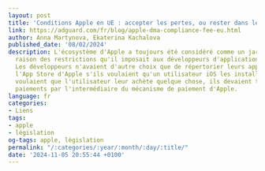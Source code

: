 ```yaml
---
layout: post
title: 'Conditions Apple en UE : accepter les pertes, ou rester dans les murs'
link: https://adguard.com/fr/blog/apple-dma-compliance-fee-eu.html
author: Anna Martynova, Ekaterina Kachalova
published_date: '08/02/2024'
description: L'écosystème d'Apple a toujours été considéré comme un jardin clos en
  raison des restrictions qu'il imposait aux développeurs d'applications et aux utilisateurs.
  Les développeurs n'avaient d'autre choix que de répertorier leurs applications sur
  l'App Store d'Apple s'ils voulaient qu'un utilisateur iOS les installe. Et s'ils
  voulaient que l'utilisateur leur achète quelque chose, ils devaient traiter les
  paiements par l'intermédiaire du mécanisme de paiement d'Apple.
language: fr
categories:
- Liens
tags:
- apple
- législation
og-tags: apple, législation
permalink: "/:categories/:year/:month/:day/:title/"
date: '2024-11-05 20:55:44 +0100'
---
```

